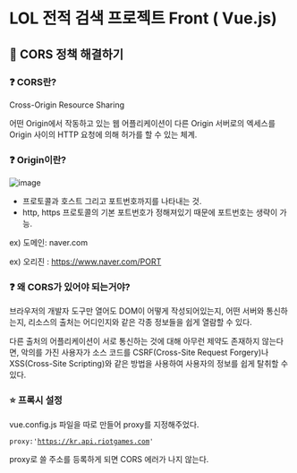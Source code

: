 # LOL 전적 검색 프로젝트 Front ( Vue.js)

## :imp: CORS 정책 해결하기

### :question: CORS란?

Cross-Origin Resource Sharing

어떤 Origin에서 작동하고 있는 웹 어플리케이션이 다른 Origin 서버로의 엑세스를 Origin 사이의 HTTP 요청에 의해 허가를 할 수 있는 체계.

### :question: Origin이란?

![image](https://user-images.githubusercontent.com/66015002/121205132-5f16dd80-c8b2-11eb-8c7a-a0dbd3174ead.png)


- 프로토콜과 호스트 그리고 포트번호까지를 나타내는 것.
- http, https 프로토콜의 기본 포트번호가 정해져있기 때문에 포트번호는 생략이 가능.

ex) 도메인: naver.com

ex) 오리진 : https://www.naver.com/PORT


### :question: 왜 CORS가 있어야 되는거야?

브라우저의 개발자 도구만 열어도 DOM이 어떻게 작성되어있는지, 어떤 서버와 통신하는지, 리소스의 출처는 어디인지와 같은 각종 정보들을 쉽게 열람할 수 있다.

다른 출처의 어플리케이션이 서로 통신하는 것에 대해 아무런 제약도 존재하지 않는다면, 악의를 가진 사용자가 소스 코드를 CSRF(Cross-Site Request Forgery)나 XSS(Cross-Site Scripting)와 같은 방법을 사용하여 사용자의 정보를 쉽게 탈취할 수 있다.

### :star: 프록시 설정

vue.config.js 파일을 따로 만들어 proxy를 지정해주었다.

<code>proxy:'https://kr.api.riotgames.com' </code>

proxy로 쓸 주소를 등록하게 되면 CORS 에러가 나지 않는다.








